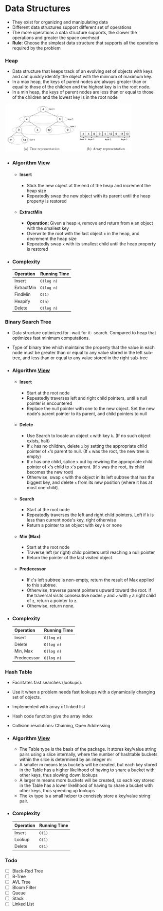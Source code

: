 # Data Structures

- They exist for organizing and manipulating data
- Different data structures support different set of operations
- The more operations a data structure supports, the slower the operations and greater the space overhead
- __Rule:__ Choose the simplest data structure that supports all the operations required by the problem

### Heap

- Data structure that keeps track of an evolving set of objects with keys and can quickly identify the object with the mininum of maximum key.
- In a max heap, the keys of parent nodes are always greater than or equal to those of the children and the highest key is in the root node.
- In a min heap, the keys of parent nodes are less than or equal to those of the children and the lowest key is in the root node

<img title="" src="../images/heap.png" alt="" width="417" data-align="center">

- ### Algorithm [View](datastructures/heap.go)
  
  - #### Insert
    - Stick the new object at the end of the heap and increment the heap size
    - Repeatedly swap the new object with its parent until the heap property is restored
  - #### ExtractMin
    - **Operation:** Given a heap `H`, remove and return from `H` an object with the smallest key
    - Overwrite the root with the last object `x` in the heap, and decrement the heap size
    - Repeatedly swap `x` with its smallest child until the heap property is restored

- ### Complexity
  
  | Operation  | Running Time |
  | ---------- | ------------ |
  | Insert     | `O(log n)`   |
  | ExtractMin | `O(log n)`   |
  | FindMin    | `O(1)`       |
  | Heapify    | `O(n)`       |
  | Delete     | `O(log n)`   |

### Binary Search Tree

- Data structure optimized for -wait for it- search. Compared to heap that optimizes fast minimum computations.

- Type of binary tree which maintains the property that the value in each node must be greater than or equal to any value stored in the left sub-tree, and less than or equal to any value stored in the right sub-tree

- ### Algorithm [View](datastructures/bst.go)
  
  - #### Insert
    - Start at the root node
    - Repeatedly traverses left and right child pointers, until a null pointer is encountered
    - Replace the null pointer with one to the new object. Set the new node's parent pointer to its parent, and child pointers to null
  - #### Delete
    - Use Search to locate an object `x` with key `k`. (If no such object exists, halt)
    - If `x` has no children, delete `x` by setting the appropriate child pointer of `x`'s parent to null. (If `x` was the root, the new tree is empty)
    - If `x` has one child, splice `x` out by rewiring the appropriate child pointer of `x`'s child to `x`'s parent. (If `x` was the root, its child becomes the new root)
    - Otherwise, swap `x` with the object in its left subtree that has the biggest key, and delete `x` from its new position (where it has at most one child).
  - #### Search
    - Start at the root node
    - Repeatedly traverses the left and right child pointers. Left if `k` is less than current node's key, right otherwise
    - Return a pointer to an object with key `k` or none
  - #### Min (Max)
    - Start at the root node
    - Traverse left (or right) child pointers until reaching a null pointer
    - Return the pointer of the last visited object
  - #### Predecessor
    - If `x`'s left subtree is non-empty, return the result of Max applied to this subtree.
    - Otherwise, traverse parent pointers upward toward the root. If the traversal visits consecutive nodes `y` and `z` with `y` a right child of `z`, return a pointer to `z`.
    - Otherwise, return none.

- ### Complexity
  
  | Operation   | Running Time |
  | ----------- | ------------ |
  | Insert      | `O(log n)`   |
  | Delete      | `O(log n)`   |
  | Min, Max    | `O(log n)`   |
  | Predecessor | `O(log n)`   |

### Hash Table

- Facilitates fast searches (lookups).

- Use it when a problem needs fast lookups with a dynamically changing set of objects.

- Implemented with array of linked list

- Hash code function give the array index

- Collision resolutions: Chaining, Open Addressing

- ### Algorithm [View](datastructures/hashtable.go)
  
  - The Table type is the basis of the package. It stores key/value string pairs using a slice internally, where the number of hashtable buckets within the slice is determined by an integer m:
  - A smaller m means less buckets will be created, but each key stored in the Table has a higher likelihood of having to share a bucket with other keys, thus slowing down lookups
  - A larger m means more buckets will be created, so each key stored in the Table has a lower likelihood of having to share a bucket with other keys, thus speeding up lookups
  - The kv type is a small helper to concisely store a key/value string pair.

- ### Complexity
  
  | Operation | Running Time |
  | --------- | ------------ |
  | Insert    | `O(1)`       |
  | Lookup    | `O(1)`       |
  | Delete    | `O(1)`       |

### Todo

- [ ] Black-Red Tree
- [ ] B-Tree
- [ ] AVL Tree
- [ ] Bloom Filter
- [ ] Queue
- [ ] Stack
- [ ] Linked List
